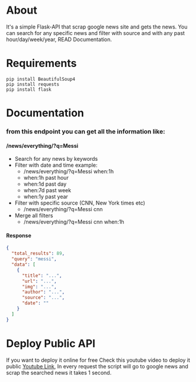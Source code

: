# About
It's a simple Flask-API that scrap google news site and gets the news. You can search for any specific news and filter with source and with any past hour/day/week/year, READ Documentation.

# Requirements
```
pip install BeautifulSoup4
pip install requests
pip install flask
```

# Documentation
### from this endpoint you can get all the information like:
#### /news/everything/?q=Messi

- Search for any news by keywords
- Filter with date and time example:
  - /news/everything/?q=Messi when:1h
  - when:1h past hour
  - when:1d past day
  - when:7d past week
  - when:1y past year
- Filter with specific source (CNN, New York times etc)
  - /news/everything/?q=Messi cnn
- Merge all filters 
  - /news/everything/?q=Messi cnn when:1h

#### Response
```json
{
  "total_results": 89,
  "query": "messi",
  "data": [
    {
      "title": "...",
      "url": "...",
      "img": "...",
      "author": "...",
      "source": "...",
      "date": ""
    }
  ]
}
```

# Deploy Public API
If you want to deploy it online for free Check this youtube video to deploy it public [Youtube Link](https://www.youtube.com/watch?v=D2GLVoiEZyE), In every request the script will go to google news and scrap the searched news it takes 1 second.
  
